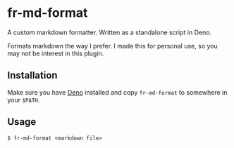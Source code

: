 # fr-md-format

A custom markdown formatter. Written as a standalone script in Deno.

Formats markdown the way I prefer. I made this for personal use, so you may not
be interest in this plugin.


## Installation

Make sure you have [Deno][deno-url] installed and copy `fr-md-format` to somewhere in your
`$PATH`.

[deno-url]: https://deno.com/runtime


## Usage

```txt
$ fr-md-format <markdown file>
```
